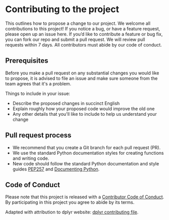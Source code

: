 # Contributing to the project

This outlines how to propose a change to our project. We welcome all contributions to this project! If you notice a bug, or have a feature request, please open up an issue here. If you’d like to contribute a feature or bug fix, you can fork our repo and submit a pull request. We will review pull requests within 7 days. All contributors must abide by our code of conduct.

## Prerequisites

Before you make a pull request on any substantial changes you would like to propose, it is advised to file an issue and
make sure someone from the team agrees that it's a problem.

Things to include in your issue:
*  Describe the proposed changes in succinct English
*  Explain roughly how your proposed code would improve the old one
*  Any other details that you'll like to include to help us understand your change


## Pull request process

*  We recommend that you create a Git branch for each pull request (PR).  
*  We use the standard Python documentation styles for creating functions and writing code.
*  New code should follow the standard Python documentation and style guides [PEP257](https://www.python.org/dev/peps/pep-0257/) and 
[Documenting Python](https://devguide.python.org/documenting/).

## Code of Conduct

Please note that this project is released with a [Contributor Code of
Conduct](Code_of_conduct.md). By participating in this project you agree to
abide by its terms.


Adapted with attribution to dplyr website: [dplyr contributing file](https://github.com/tidyverse/dplyr/blob/main/.github/CONTRIBUTING.md).